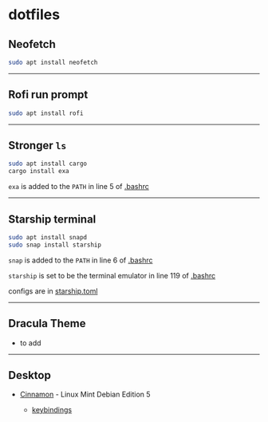 # dotfiles

## Neofetch

```sh
sudo apt install neofetch
```

---

## Rofi run prompt

```sh
sudo apt install rofi
```

---

## Stronger `ls`

```sh
sudo apt install cargo
cargo install exa
```

`exa` is added to the `PATH` in line 5 of [.bashrc](https://github.com/matheus-ft/dotfiles/blob/master/.bashrc)

---

## Starship terminal

```sh
sudo apt install snapd
sudo snap install starship
```

`snap` is added to the `PATH` in line 6 of [.bashrc](https://github.com/matheus-ft/dotfiles/blob/master/.bashrc)

`starship` is set to be the terminal emulator in line 119 of [.bashrc](https://github.com/matheus-ft/dotfiles/blob/master/.bashrc)

configs are in [starship.toml](https://github.com/matheus-ft/dotfiles/blob/master/.config/starship.toml)

---

## Dracula Theme

- to add

---

## Desktop

- [Cinnamon](https://github.com/matheus-ft/dotfiles/blob/master/cinnamon-desktop.ini) - Linux Mint Debian Edition 5

  - [keybindings](https://github.com/matheus-ft/dotfiles/blob/master/cinnamon-keybindings.ini)
